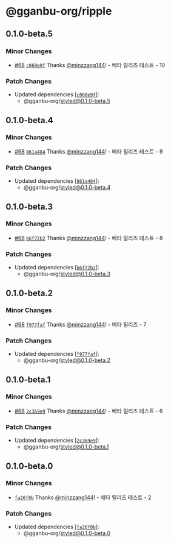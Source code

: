 # @gganbu-org/ripple

## 0.1.0-beta.5

### Minor Changes

- [#68](https://github.com/gganbu-org/gganbu-ui/pull/68) [`c060e9f`](https://github.com/gganbu-org/gganbu-ui/commit/c060e9f24a8d054d3ae8f519dc665d51faf5c718) Thanks [@minzzang144](https://github.com/minzzang144)! - 베타 릴리즈 테스트 - 10

### Patch Changes

- Updated dependencies [[`c060e9f`](https://github.com/gganbu-org/gganbu-ui/commit/c060e9f24a8d054d3ae8f519dc665d51faf5c718)]:
  - @gganbu-org/styled@0.1.0-beta.5

## 0.1.0-beta.4

### Minor Changes

- [#68](https://github.com/gganbu-org/gganbu-ui/pull/68) [`861a484`](https://github.com/gganbu-org/gganbu-ui/commit/861a484de3d2ddc99afb8fad5df0aca0e8ea150e) Thanks [@minzzang144](https://github.com/minzzang144)! - 베타 릴리즈 테스트 - 9

### Patch Changes

- Updated dependencies [[`861a484`](https://github.com/gganbu-org/gganbu-ui/commit/861a484de3d2ddc99afb8fad5df0aca0e8ea150e)]:
  - @gganbu-org/styled@0.1.0-beta.4

## 0.1.0-beta.3

### Minor Changes

- [#68](https://github.com/gganbu-org/gganbu-ui/pull/68) [`b6f72b2`](https://github.com/gganbu-org/gganbu-ui/commit/b6f72b25e7ad5823be5485c69c549bc18bfcc1d2) Thanks [@minzzang144](https://github.com/minzzang144)! - 베타 릴리즈 테스트 - 8

### Patch Changes

- Updated dependencies [[`b6f72b2`](https://github.com/gganbu-org/gganbu-ui/commit/b6f72b25e7ad5823be5485c69c549bc18bfcc1d2)]:
  - @gganbu-org/styled@0.1.0-beta.3

## 0.1.0-beta.2

### Minor Changes

- [#68](https://github.com/gganbu-org/gganbu-ui/pull/68) [`f977faf`](https://github.com/gganbu-org/gganbu-ui/commit/f977faf20374106f1b3d59a25b19981ce9021e45) Thanks [@minzzang144](https://github.com/minzzang144)! - 베타 릴리즈 - 7

### Patch Changes

- Updated dependencies [[`f977faf`](https://github.com/gganbu-org/gganbu-ui/commit/f977faf20374106f1b3d59a25b19981ce9021e45)]:
  - @gganbu-org/styled@0.1.0-beta.2

## 0.1.0-beta.1

### Minor Changes

- [#68](https://github.com/gganbu-org/gganbu-ui/pull/68) [`2c369e9`](https://github.com/gganbu-org/gganbu-ui/commit/2c369e90946f4d147ede055df473f0c6f3267e77) Thanks [@minzzang144](https://github.com/minzzang144)! - 베타 릴리즈 테스트 - 6

### Patch Changes

- Updated dependencies [[`2c369e9`](https://github.com/gganbu-org/gganbu-ui/commit/2c369e90946f4d147ede055df473f0c6f3267e77)]:
  - @gganbu-org/styled@0.1.0-beta.1

## 0.1.0-beta.0

### Minor Changes

- [`fa26f0b`](https://github.com/gganbu-org/gganbu-ui/commit/fa26f0be5ff67593f42703ea214913f3fecc9b07) Thanks [@minzzang144](https://github.com/minzzang144)! - 베타 릴리즈 테스트 - 2

### Patch Changes

- Updated dependencies [[`fa26f0b`](https://github.com/gganbu-org/gganbu-ui/commit/fa26f0be5ff67593f42703ea214913f3fecc9b07)]:
  - @gganbu-org/styled@0.1.0-beta.0
